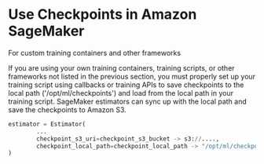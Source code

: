 # Use Checkpoints in Amazon SageMaker

For custom training containers and other frameworks

If you are using your own training containers, training scripts, or other frameworks not listed in the previous section, you must properly set up your training script using callbacks or training APIs to save checkpoints to the local path ('/opt/ml/checkpoints') and load from the local path in your training script. SageMaker estimators can sync up with the local path and save the checkpoints to Amazon S3.

```python
estimator = Estimator(
        ...
        checkpoint_s3_uri=checkpoint_s3_bucket -> s3://....,
        checkpoint_local_path=checkpoint_local_path -> "/opt/ml/checkpoints"
)
```
